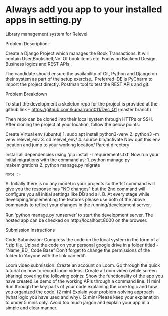 # Always add you app to your installed apps in setting.py


Library management system for Relevel

Problem Description:- 

Create a Django Project which manages the Book Transactions. It will contain User,Bookshelf,No. Of book items etc. Focus on Backend Design, Business logics and REST APIs .

The candidate should ensure the availability of Git, Python and Django on their system as part of the setup exercise.. Preferred IDE is PyCharm to import the project directly. Postman tool to test the REST APIs and git.


Problem Breakdown 

To start the development a skeleton repo for the project is provided at the github link –
https://github.com/kumarram1011/Dec_Q1  (master branch)

Then repo can be cloned into their local system through HTTPs or SSH.  After cloning the project at your location, follow the below points:
	
Create Virtual env (ubuntu)
		1. sudo apt install python3-venv
		2. python3 -m venv relevel_env
		3. cd relevel_env/
		4. source bin/activate
Now quit this env location and jump to your working location/ Parent directory
	 
		
Install all dependencies using ‘pip install -r requirements.txt’
Now run your initial migrations with the command as:
	1. python manage.py makemigrations
	2. python manage.py migrate
	
	Note :- 
A.  Initially there is no any model in your projects so the 1st command  will give you
      the response has "NO changes" but the 2nd command will configure you all initial
      settings like DB and all.
	B.  At every stage while developing/implementing the features please use both of the 
                 above commands to reflect your changes in the running/development server.

Run ‘python manage.py runserver’ to start the development server. 
The hosted app can be checked on http://localhost:8000 on the browser. 


Submission Instructions

Code Submission: 
Compress the code on the local system in the form of a *.zip file.
Upload the code on your personal google drive in a folder titled - “Name_BD_<Round Name> Code Base”
Don’t forget to change the permissions of the folder to ‘Anyone with the link can edit’.



Loom video submission: 
Create an account on Loom. 
Go through the quick tutorial on how to record loom videos. 
Create a Loom video (while screen sharing) covering the following points:
Show the functionality of the app you have created i.e demo of the working APIs through a command line. (1 min)
Run through the key parts of your code explaining the core logic and how you organized the code. (2 min)
Explain your problem-solving approach (what logic you have used and why). (2 min)
Please keep your explanation to under 5 mins only.
Avoid too much jargon and explain your app in a simple and clear manner. 



